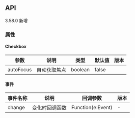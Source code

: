 ## API

3.58.0 新增

### 属性

#### Checkbox

| 参数           | 说明                                    | 类型    | 默认值 | 版本 |
| -------------- | --------------------------------------- | ------- | ------ | ---- |
| autoFocus      | 自动获取焦点                            | boolean | false  |      |

#### 事件

| 事件名称 | 说明           | 回调参数          | 版本 |
| -------- | -------------- | ----------------- | ---- |
| change   | 变化时回调函数 | Function(e:Event) | -    |  |
